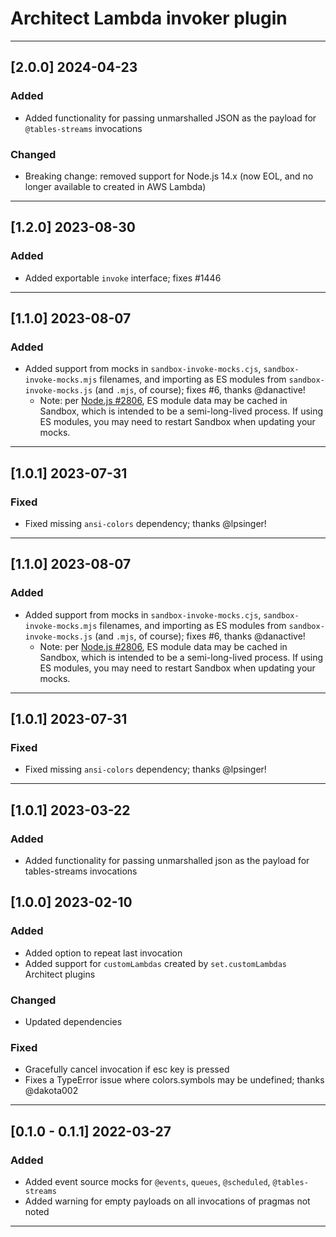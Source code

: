 # Architect Lambda invoker plugin

---

## [2.0.0] 2024-04-23

### Added

- Added functionality for passing unmarshalled JSON as the payload for `@tables-streams` invocations


### Changed

- Breaking change: removed support for Node.js 14.x (now EOL, and no longer available to created in AWS Lambda)

---

## [1.2.0] 2023-08-30

### Added

- Added exportable `invoke` interface; fixes #1446

---

## [1.1.0] 2023-08-07

### Added

- Added support from mocks in `sandbox-invoke-mocks.cjs`, `sandbox-invoke-mocks.mjs` filenames, and importing as ES modules from `sandbox-invoke-mocks.js` (and `.mjs`, of course); fixes #6, thanks @danactive!
  - Note: per [Node.js #2806](https://github.com/nodejs/help/issues/2806), ES module data may be cached in Sandbox, which is intended to be a semi-long-lived process. If using ES modules, you may need to restart Sandbox when updating your mocks.

---

## [1.0.1] 2023-07-31

### Fixed

- Fixed missing `ansi-colors` dependency; thanks @lpsinger!

---

## [1.1.0] 2023-08-07

### Added

- Added support from mocks in `sandbox-invoke-mocks.cjs`, `sandbox-invoke-mocks.mjs` filenames, and importing as ES modules from `sandbox-invoke-mocks.js` (and `.mjs`, of course); fixes #6, thanks @danactive!
  - Note: per [Node.js #2806](https://github.com/nodejs/help/issues/2806), ES module data may be cached in Sandbox, which is intended to be a semi-long-lived process. If using ES modules, you may need to restart Sandbox when updating your mocks.

---

## [1.0.1] 2023-07-31

### Fixed

- Fixed missing `ansi-colors` dependency; thanks @lpsinger!

---

## [1.0.1] 2023-03-22

### Added
- Added functionality for passing unmarshalled json as the payload for tables-streams invocations


## [1.0.0] 2023-02-10

### Added

- Added option to repeat last invocation
- Added support for `customLambdas` created by `set.customLambdas` Architect plugins


### Changed

- Updated dependencies


### Fixed

- Gracefully cancel invocation if esc key is pressed
- Fixes a TypeError issue where colors.symbols may be undefined; thanks @dakota002

---

## [0.1.0 - 0.1.1] 2022-03-27

### Added

- Added event source mocks for `@events`, `queues`, `@scheduled`, `@tables-streams`
- Added warning for empty payloads on all invocations of pragmas not noted

---

